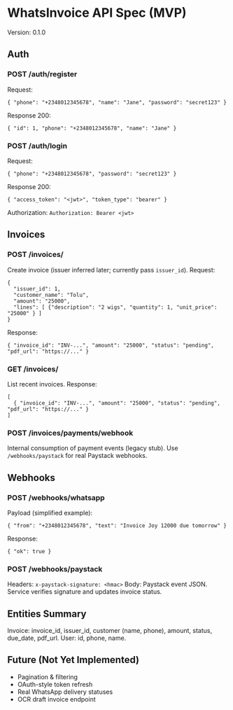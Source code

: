 # WhatsInvoice API Spec (MVP)

Version: 0.1.0

## Auth

### POST /auth/register
Request:
```
{ "phone": "+2348012345678", "name": "Jane", "password": "secret123" }
```
Response 200:
```
{ "id": 1, "phone": "+2348012345678", "name": "Jane" }
```

### POST /auth/login
Request:
```
{ "phone": "+2348012345678", "password": "secret123" }
```
Response 200:
```
{ "access_token": "<jwt>", "token_type": "bearer" }
```

Authorization: `Authorization: Bearer <jwt>`

## Invoices

### POST /invoices/
Create invoice (issuer inferred later; currently pass `issuer_id`).
Request:
```
{
  "issuer_id": 1,
  "customer_name": "Tolu",
  "amount": "25000",
  "lines": [ {"description": "2 wigs", "quantity": 1, "unit_price": "25000" } ]
}
```
Response:
```
{ "invoice_id": "INV-...", "amount": "25000", "status": "pending", "pdf_url": "https://..." }
```

### GET /invoices/
List recent invoices.
Response:
```
[
  { "invoice_id": "INV-...", "amount": "25000", "status": "pending", "pdf_url": "https://..." }
]
```

### POST /invoices/payments/webhook
Internal consumption of payment events (legacy stub). Use `/webhooks/paystack` for real Paystack webhooks.

## Webhooks

### POST /webhooks/whatsapp
Payload (simplified example):
```
{ "from": "+2348012345678", "text": "Invoice Joy 12000 due tomorrow" }
```
Response:
```
{ "ok": true }
```

### POST /webhooks/paystack
Headers: `x-paystack-signature: <hmac>`
Body: Paystack event JSON. Service verifies signature and updates invoice status.

## Entities Summary

Invoice: invoice_id, issuer_id, customer (name, phone), amount, status, due_date, pdf_url.
User: id, phone, name.

## Future (Not Yet Implemented)
- Pagination & filtering
- OAuth-style token refresh
- Real WhatsApp delivery statuses
- OCR draft invoice endpoint
